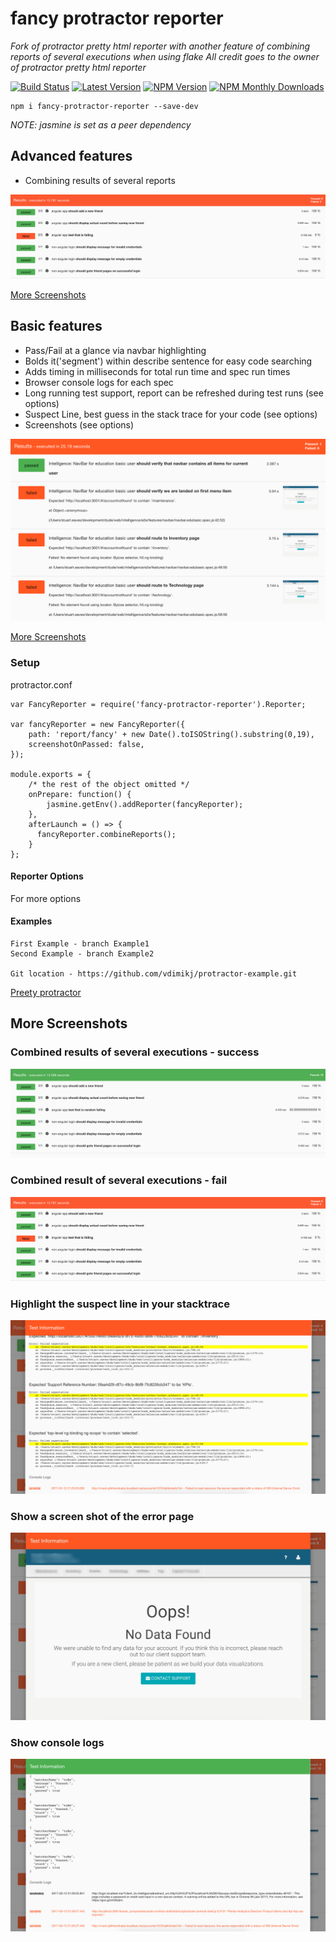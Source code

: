 # fancy protractor reporter
_Fork of protractor pretty html reporter with another feature of combining reports of several executions when using flake
All credit goes to the owner of protractor pretty html reporter_

[![Build Status](https://travis-ci.org/vdimikj/fancy-protractor-reporter.svg?branch=master)](https://travis-ci.org/vdimikj/fancy-protractor-reporter)
[![Latest Version](https://img.shields.io/github/tag/vdimikj/fancy-protractor-reporter.svg)](https://github.com/vdimikj/fancy-protractor-reporter)
[![NPM Version](https://img.shields.io/npm/v/fancy-protractor-reporter.svg)](https://npmjs.org/package/fancy-protractor-reporter)
[![NPM Monthly Downloads](https://img.shields.io/npm/dm/fancy-protractor-reporter.svg)](https://npmjs.org/package/fancy-protractor-reporter)

```
npm i fancy-protractor-reporter --save-dev
```

_NOTE: jasmine is set as a peer dependency_

## Advanced features
- Combining results of several reports

![screen shot](/imgs/test-failing-3-times.png)

[More Screenshots](#more-screenshots)

## Basic features
- Pass/Fail at a glance via navbar highlighting
- Bolds it('segment') within describe sentence for easy code searching
- Adds timing in milliseconds for total run time and spec run times
- Browser console logs for each spec
- Long running test support, report can be refreshed during test runs (see options)
- Suspect Line, best guess in the stack trace for your code (see options)
- Screenshots (see options)

![screen shot](/imgs/report.png)

[More Screenshots](#more-screenshots)

### Setup

protractor.conf
```
var FancyReporter = require('fancy-protractor-reporter').Reporter;

var fancyReporter = new FancyReporter({
    path: 'report/fancy' + new Date().toISOString().substring(0,19),
    screenshotOnPassed: false,
});

module.exports = {
    /* the rest of the object omitted */
    onPrepare: function() {
        jasmine.getEnv().addReporter(fancyReporter);
    },
    afterLaunch = () => {
      fancyReporter.combineReports();
    }
};
```


#### Reporter Options
For more options 

#### Examples
```
First Example - branch Example1
Second Example - branch Example2

Git location - https://github.com/vdimikj/protractor-example.git
```

[Preety protractor](https://www.npmjs.com/package/protractor-pretty-html-reporter)

## More Screenshots

### Combined results of several executions - success
![screen shot](/imgs/fail&success.png)

### Combined result of several executions - fail
![screen shot](/imgs/test-failing-3-times.png)

### Highlight the suspect line in your stacktrace
![screen shot](/imgs/report-test-suspect-line.png)

### Show a screen shot of the error page
![screen shot](/imgs/report-with-screenshot.jpg)

### Show console logs
![screen shot](/imgs/report-with-console-logs.png)
